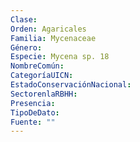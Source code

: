 ```yaml
---
Clase: 
Orden: Agaricales
Familia: Mycenaceae
Género: 
Especie: Mycena sp. 18
NombreComún: 
CategoríaUICN: 
EstadoConservaciónNacional: 
SectorenlaRBHH: 
Presencia: 
TipoDeDato: 
Fuente: ""
---
```

